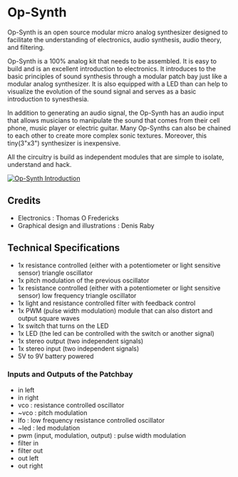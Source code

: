 # Op-Synth

Op-Synth is an open source modular micro analog synthesizer designed to facilitate the understanding of electronics, audio synthesis, audio theory, and filtering.

Op-Synth is a 100% analog kit that needs to be assembled. It is easy to build and is an excellent introduction to electronics. It introduces to the basic principles of sound synthesis through a modular patch bay just like a modular analog synthesizer. It is also equipped with a LED than can help to visualize the evolution of the sound signal and serves as a basic introduction to synesthesia.

In addition to generating an audio signal, the Op-Synth has an audio input that allows musicians to manipulate the sound that comes from their cell phone, music player or electric guitar. Many Op-Synths can also be chained to each other to create more complex sonic textures. Moreover, this tiny(3"x3") synthesizer is inexpensive.

All the circuitry is build as independent modules that are simple to isolate, understand and hack.

[![Op-Synth Introduction](https://res.cloudinary.com/marcomontalbano/image/upload/v1607790894/video_to_markdown/images/vimeo--214735193-c05b58ac6eb4c4700831b2b3070cd403.jpg)](https://vimeo.com/214735193 "Op-Synth Introduction")

## Credits

* Electronics : Thomas O Fredericks
* Graphical design and illustrations : Denis Raby 


## Technical Specifications

* 1x resistance controlled (either with a potentiometer or light sensitive sensor) triangle oscillator
* 1x pitch modulation of the previous oscillator
* 1x resistance controlled (either with a potentiometer or light sensitive sensor) low frequency triangle oscillator
* 1x light and resistance controlled filter with feedback control
* 1x PWM (pulse width modulation) module that can also distort and output square waves
* 1x switch that turns on the LED
* 1x LED (the led can be controlled with the switch or another signal)
* 1x stereo output (two independent signals)
* 1x stereo input (two independent signals)
* 5V to 9V battery powered

### Inputs and Outputs of the Patchbay

* in left
* in right
* vco : resistance controlled oscillator
* ~vco : pitch modulation
* lfo : low frequency resistance controlled oscillator
* ~led : led modulation
* pwm (input, modulation, output) : pulse width modulation
* filter in
* filter out
* out left
* out right

